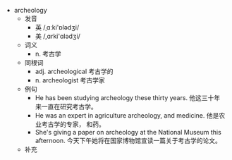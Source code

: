 - archeology
  - 发音
    - 英 /ˌɑːki'ɒlədʒi/
    - 美 /,ɑrki'ɑlədʒi/
  - 词义
    - n. 考古学
  - 同根词
    - adj. archeological 考古学的
    - n. archeologist 考古学家
  - 例句
    - He has been studying archeology these thirty years. 他这三十年来一直在研究考古学。
    - He was an expert in agriculture archeology, and medicine. 他是农业考古学的专家， 和药。
    - She's giving a paper on archeology at the National Museum this afternoon. 今天下午她将在国家博物馆宣读一篇关于考古学的论文。
  - 补充